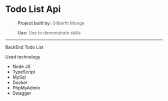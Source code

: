 # Todo List Api

> __Project built by:__
> Gilberth Monge

> __Use:__
> Use to demonstrate skills

---

BackEnd Todo List

Used technology

- Node JS
- TypeScript
- MySql
- Docker
- PhpMyAdmin
- Swagger